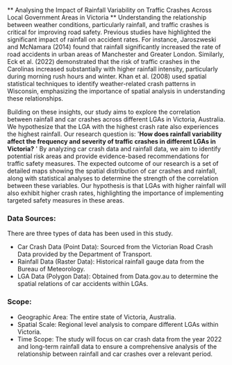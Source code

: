 ** Analysing the Impact of Rainfall Variability on Traffic Crashes Across Local Government Areas in Victoria ** 
Understanding the relationship between weather conditions, particularly rainfall, and traffic crashes is critical for improving road safety. Previous studies have highlighted the significant impact of rainfall on accident rates. For instance, Jaroszweski and McNamara (2014) found that rainfall significantly increased the rate of road accidents in urban areas of Manchester and Greater London. Similarly, Eck et al. (2022) demonstrated that the risk of traffic crashes in the Carolinas increased substantially with higher rainfall intensity, particularly during morning rush hours and winter. Khan et al. (2008) used spatial statistical techniques to identify weather-related crash patterns in Wisconsin, emphasizing the importance of spatial analysis in understanding these relationships.

Building on these insights, our study aims to explore the correlation between rainfall and car crashes across different LGAs in Victoria, Australia. We hypothesize that the LGA with the highest crash rate also experiences the highest rainfall. Our research question is: '**How does rainfall variability affect the frequency and severity of traffic crashes in different LGAs in Victoria?** ' By analyzing car crash data and rainfall data, we aim to identify potential risk areas and provide evidence-based recommendations for traffic safety measures. The expected outcome of our research is a set of detailed maps showing the spatial distribution of car crashes and rainfall, along with statistical analyses to determine the strength of the correlation between these variables. Our hypothesis is that LGAs with higher rainfall will also exhibit higher crash rates, highlighting the importance of implementing targeted safety measures in these areas. 

### Data Sources:
There are three types of data has been used in this study. 

* Car Crash Data (Point Data): Sourced from the Victorian Road Crash Data provided by the Department of Transport.
* Rainfall Data (Raster Data): Historical rainfall gauge data from the Bureau of Meteorology.
* LGA Data (Polygon Data): Obtained from Data.gov.au to determine the spatial relations of car accidents within LGAs.

### Scope: 

* Geographic Area: The entire state of Victoria, Australia.
* Spatial Scale: Regional level analysis to compare different LGAs within Victoria.
* Time Scope: The study will focus on car crash data from the year 2022 and long-term rainfall data to ensure a comprehensive analysis of the relationship between rainfall and car crashes over a relevant period.
